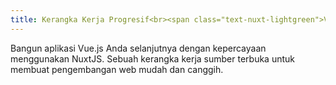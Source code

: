 ```yaml
---
title: Kerangka Kerja Progresif<br><span class="text-nuxt-lightgreen">Vue.js</span>
---
```

Bangun aplikasi Vue.js Anda selanjutnya dengan kepercayaan menggunakan NuxtJS. Sebuah kerangka kerja <span title="Under MIT license">sumber terbuka</spam> untuk membuat pengembangan web mudah dan canggih.
